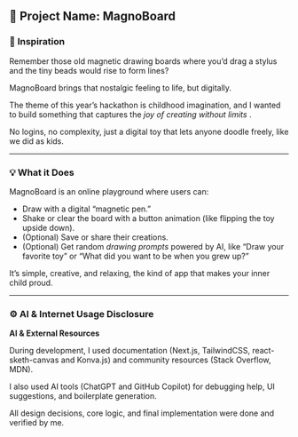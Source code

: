## 🧲 **Project Name:** MagnoBoard

### 🧠 **Inspiration**

Remember those old magnetic drawing boards where you’d drag a stylus and the tiny beads would rise to form lines?

MagnoBoard brings that nostalgic feeling to life, but digitally.

The theme of this year’s hackathon is childhood imagination, and I wanted to build something that captures the  *joy of creating without limits* .

No logins, no complexity, just a digital toy that lets anyone doodle freely, like we did as kids.

---

### 💡 **What it Does**

MagnoBoard is an online playground where users can:

* Draw with a digital “magnetic pen.”
* Shake or clear the board with a button animation (like flipping the toy upside down).
* (Optional) Save or share their creations.
* (Optional) Get random *drawing prompts* powered by AI, like “Draw your favorite toy” or “What did you want to be when you grew up?”

It’s simple, creative, and relaxing, the kind of app that makes your inner child proud.

---

### ⚙️ AI & Internet Usage Disclosure

**AI & External Resources**

During development, I used documentation (Next.js, TailwindCSS, react-sketh-canvas and Konva.js) and community resources (Stack Overflow, MDN).

I also used AI tools (ChatGPT and GitHub Copilot) for debugging help, UI suggestions, and boilerplate generation.

All design decisions, core logic, and final implementation were done and verified by me.
